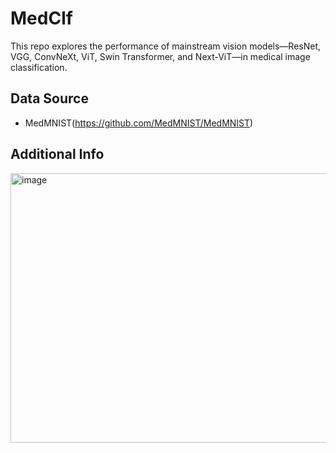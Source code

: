 # MedClf
This repo explores the performance of mainstream vision models—ResNet, VGG, ConvNeXt, ViT, Swin Transformer, and Next-ViT—in medical image classification.
## Data Source
- MedMNIST(https://github.com/MedMNIST/MedMNIST)
## Additional Info
<img width="926" height="431" alt="image" src="https://github.com/user-attachments/assets/cde62ccf-879a-4a44-8efc-2b71d2d95076" />

